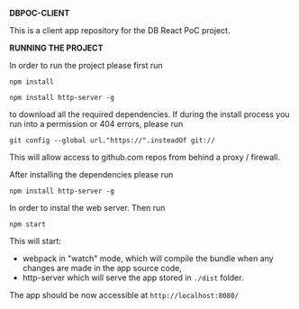 **DBPOC-CLIENT**

This is a client app repository for the DB React PoC project.

**RUNNING THE PROJECT**

In order to run the project please first run

`npm install`

`npm install http-server -g`

to download all the required dependencies. If during the install process you run into a permission
or 404 errors, please run

`git config --global url."https://".insteadOf git://`

This will allow access to github.com repos from behind a proxy / firewall.

After installing the dependencies please run

`npm install http-server -g`

In order to instal the web server. Then run

`npm start`

This will start:

- webpack in "watch" mode, which will compile the bundle when any changes are
made in the app source code,
- http-server which will serve the app stored in `./dist` folder.

The app should be now accessible at `http://localhost:8080/`